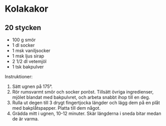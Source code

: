 # Kolakakor

## 20 stycken

-	100 g smör
-	1 dl socker
-	1 msk vaniljsocker
-	1 msk ljus sirap
-	2 1/2 dl vetemjöl
-	1 tsk bakpulver

Instruktioner:

1. Sätt ugnen på 175°.
2. Rör rumsvarmt smör och socker poröst. Tillsätt övriga ingredienser, mjölet blandat med bakpulvret, och arbeta snabbt ihop till en deg.
3. Rulla ut degen till 3 drygt fingertjocka längder och lägg dem på en plåt med bakplåtspapper. Platta till dem något.
4. Grädda mitt i ugnen, 10-12 minuter. Skär längderna i sneda bitar medan de är varma.
